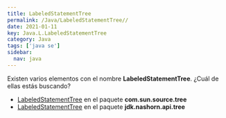 ```yaml
---
title: LabeledStatementTree
permalink: /Java/LabeledStatementTree//
date: 2021-01-11
key: Java.L.LabeledStatementTree
category: Java
tags: ['java se']
sidebar: 
  nav: java
---
```


Existen varios elementos con el nombre **LabeledStatementTree**. ¿Cuál de ellas estás buscando?
<ul>
<li><a href="/Java/LabeledStatementTree-com-sun-source-tree/">LabeledStatementTree</a> en el paquete <strong>com.sun.source.tree</strong></li>
<li><a href="/Java/LabeledStatementTree-jdk-nashorn-api-tree/">LabeledStatementTree</a> en el paquete <strong>jdk.nashorn.api.tree</strong></li>
<ul>
